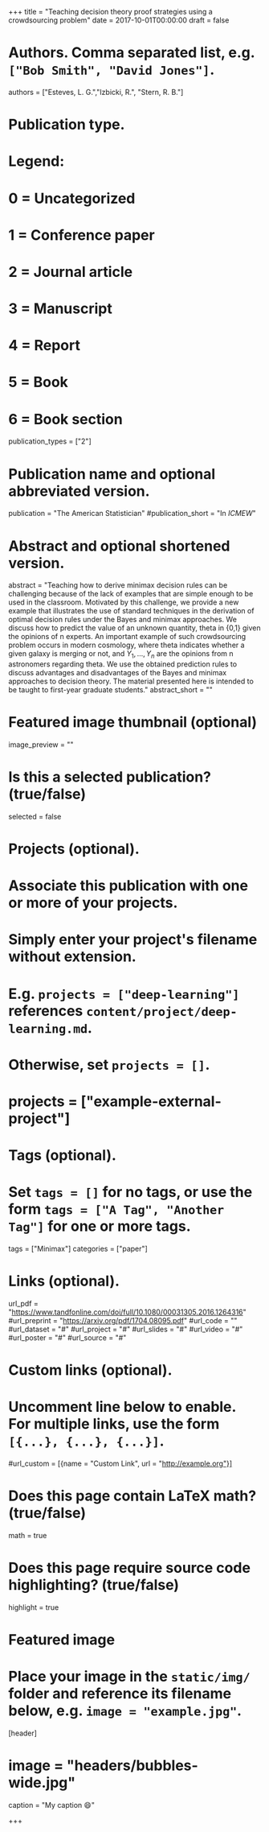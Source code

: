 +++
title = "Teaching decision theory proof strategies using a crowdsourcing problem"
date = 2017-10-01T00:00:00
draft = false

# Authors. Comma separated list, e.g. `["Bob Smith", "David Jones"]`.
authors = ["Esteves, L. G.","Izbicki, R.", "Stern, R. B."]

# Publication type.
# Legend:
# 0 = Uncategorized
# 1 = Conference paper
# 2 = Journal article
# 3 = Manuscript
# 4 = Report
# 5 = Book
# 6 = Book section
publication_types = ["2"]

# Publication name and optional abbreviated version.
publication = "The American Statistician"
#publication_short = "In *ICMEW*"

# Abstract and optional shortened version.
abstract = "Teaching how to derive minimax decision rules can be challenging because of the lack of examples that are simple enough to be used in the classroom. Motivated by this challenge, we provide a new example that illustrates the use of standard techniques in the derivation of optimal decision rules under the Bayes and minimax approaches. We discuss how to predict the value of an unknown quantity, theta in {0,1} given the opinions of n experts. An important example of such crowdsourcing problem occurs in modern cosmology, where theta indicates whether a given galaxy is merging or not, and $Y_1,...,Y_n$ are the opinions from n astronomers regarding theta. We use the  obtained prediction rules to discuss advantages and disadvantages of the Bayes and minimax approaches to decision theory. The material presented here is intended to be taught to first-year graduate students."
abstract_short = ""

# Featured image thumbnail (optional)
image_preview = ""

# Is this a selected publication? (true/false)
selected = false

# Projects (optional).
#   Associate this publication with one or more of your projects.
#   Simply enter your project's filename without extension.
#   E.g. `projects = ["deep-learning"]` references `content/project/deep-learning.md`.
#   Otherwise, set `projects = []`.
# projects = ["example-external-project"]

# Tags (optional).
#   Set `tags = []` for no tags, or use the form `tags = ["A Tag", "Another Tag"]` for one or more tags.
tags = ["Minimax"]
categories = ["paper"]

# Links (optional).
url_pdf = "https://www.tandfonline.com/doi/full/10.1080/00031305.2016.1264316"
#url_preprint = "https://arxiv.org/pdf/1704.08095.pdf"
#url_code = ""
#url_dataset = "#"
#url_project = "#"
#url_slides = "#"
#url_video = "#"
#url_poster = "#"
#url_source = "#"

# Custom links (optional).
#   Uncomment line below to enable. For multiple links, use the form `[{...}, {...}, {...}]`.
#url_custom = [{name = "Custom Link", url = "http://example.org"}]

# Does this page contain LaTeX math? (true/false)
math = true

# Does this page require source code highlighting? (true/false)
highlight = true

# Featured image
# Place your image in the `static/img/` folder and reference its filename below, e.g. `image = "example.jpg"`.
[header]
# image = "headers/bubbles-wide.jpg"
caption = "My caption :smile:"

+++

